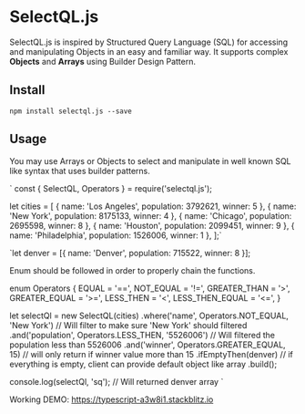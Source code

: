 # SelectQL.js

SelectQL.js is inspired by Structured Query Language (SQL) for accessing and manipulating Objects in an easy and familiar way. It supports complex **Objects** and **Arrays** using Builder Design Pattern.

## Install

`npm install selectql.js --save`

## Usage
You may use Arrays or Objects to select and manipulate in well known SQL like syntax that uses builder patterns.

` 
const { SelectQL, Operators } = require('selectql.js');

let cities = [
  { name: 'Los Angeles', population: 3792621, winner: 5 },
  { name: 'New York', population: 8175133, winner: 4 },
  { name: 'Chicago', population: 2695598, winner: 8 },
  { name: 'Houston', population: 2099451, winner: 9 },
  { name: 'Philadelphia', population: 1526006, winner: 1 },
];`

`let denver = [{ name: 'Denver', population: 715522, winner: 8 }];

Enum should be followed in order to properly chain the functions.

enum Operators {
        EQUAL = '==',
        NOT_EQUAL = '!=',
        GREATER_THAN = '>',
        GREATER_EQUAL = '>=',
        LESS_THEN = '<',
        LESS_THEN_EQUAL = '<=',
}

let selectQl = new SelectQL(cities)
  .where('name', Operators.NOT_EQUAL, 'New York') // Will filter to make sure 'New York' should filtered
  .and('population', Operators.LESS_THEN, '5526006') // Will filtered the population less than 5526006
  .and('winner', Operators.GREATER_EQUAL, 15) // will only return if winner value more than 15
  .ifEmptyThen(denver) // if everything is empty, client can provide default object like array
  .build();
  
  console.log(selectQl, 'sq'); // Will returned denver array
  `


Working DEMO: https://typescript-a3w8i1.stackblitz.io



